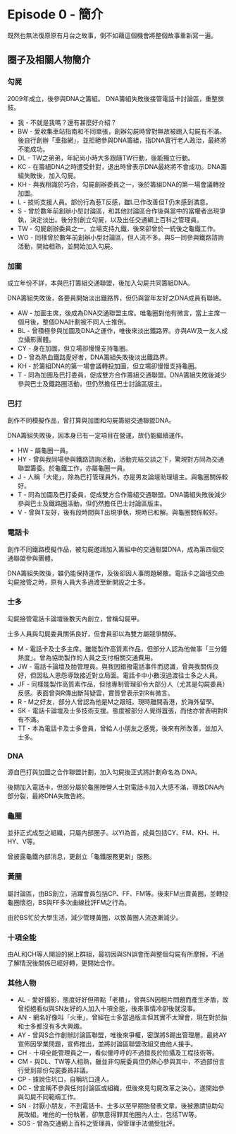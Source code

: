 # Episode 0 - 簡介
既然也無法復原原有月台之故事，倒不如藉這個機會將整個故事重新寫一遍。

## 圈子及相關人物簡介
### 勾屍
2009年成立，後參與DNA之籌組。
DNA籌組失敗後接管電話卡討論區，重整旗鼓。
- 我 - 不就是我嗎？還有甚麼好介紹？
- BW - 愛收集車站指南和不同單張，創辦勾屍時曾對無故被踢入勾屍有不滿。後自行創辦「車指網」，並拒絕參與DNA籌組，指DNA實行老人政治，最終將不能成功。
- DL - TW之弟弟，年紀尚小時大多跟隨TW行動，後能獨立行動。
- KC - 在籌組DNA之時遭受針對，退出時曾表示DNA最終將不會成功。DNA籌組失敗後，加入勾屍。
- KH - 與我相識於巧合，勾屍創辦委員之一，後於籌組DNA的第一場會議轉投加圖。
- L - 技術支援人員。部份行為惹T反感，雖L已作改善但T仍未感到滿意。
- S - 曾於數年前創辦小型討論區，和其他討論區合作後與當中的當權者出現爭執，決定淡出。後分別創立勾屍，以及出任交通網上百科之管理員。
- TW - 勾屍創辦委員之一，立場支持九鐵，後來卻曾於一統後之龜鐵工作。
- WO - 同樣曾於數年前創辦小型討論區，但人流不多。與S一同參與鐵路諮詢活動，開始相熟，並開始加入勾屍。

### 加圖
成立年份不詳，本與巴打籌組交通聯盟，後加入勾屍共同籌組DNA。

DNA籌組失敗後，各要員開始淡出鐵路界，但仍與當年友好之DNA成員有聯絡。
- AW - 加圖主席，後成為DNA交通聯盟主席。唯龜圈對他有微言，當上主席一個月後，整個DNA計劃被不同人士推倒。
- BL - 曾積極參與加圖及DNA之運作，唯後來淡出鐵路界。亦與AW及一友人成立攝影團體。
- CY - 身在加圖，但立場卻慢慢支持龜圈。
- D - 曾為熱血鐵路愛好者，DNA籌組失敗後淡出鐵路界。
- KH - 於籌組DNA的第一場會議轉投加圖，但立場卻慢慢支持龜圈。
- T - 同為加圖及巴打委員，促成雙方合作籌組交通聯盟。DNA籌組失敗後減少參與巴士及鐵路圈活動，但仍然擔任巴士討論區版主。

### 巴打
創作不同模擬作品，曾打算與加圖和勾屍籌組交通聯盟DNA。

DNA籌組失敗後，因本身已有一定項目在營運，故仍能繼續運作。
- HW - 屬龜圈一員。
- HY - 曾與我同場參與鐵路諮詢活動，活動完結交談之下，驚現對方同為交通聯盟籌委。於龜鐵工作，亦屬龜圈一員。
- J - 人稱「大佬」，除為巴打管理員外，亦是男友論壇助理壇主。與龜圈關係較好。
- T - 同為加圖及巴打委員，促成雙方合作籌組交通聯盟。DNA籌組失敗後減少參與巴士及鐵路圈活動，但仍然擔任巴士討論區版主。
- V - 曾與T友好，後有段時間與T出現爭執，現時已和解。與龜圈關係較好。


### 電話卡
創作不同鐵路模擬作品，被勾屍邀請加入籌組中的交通聯盟DNA，成為第四個交通聯盟參與團體。

DNA籌組失敗後，雖仍能保持運作，及後卻因人事問題解散。電話卡之論壇交由勾屍接管之時，原有人員大多過渡至新開設之士多。

### 士多
勾屍接管電話卡論壇後數天內創立，曾稱勾屍甲。

士多人員與勾屍委員關係良好，但會員卻以為雙方屬競爭關係。
- M - 電話卡及士多主席。雖能製作高質素作品，但部分人認為他做事「三分鐘熱度」。曾為協助製作的人員之支付相關交通費用。
- JW - 電話卡論壇及胎管理員。與我因錯撥電話事件而認識，曾與我關係良好，但因私人恩怨導致接近對立局面。電話卡中小數沒過渡往士多之人員。
- JF - 同樣能製作高質素作品，但他專制管理卻令大部分人（尤其是勾屍委員）反感。表面曾與R傳出斷背疑雲，實質曾表示對R有微言。
- R - M之好友，部分人曾認為他是M之跟班。現時離開香港，於海外留學。
- SK - 電話卡論壇及士多技術支援。態度被部分人覺得囂張，而他亦曾表明對R有不滿。
- TT - 本為電話卡及士多會員，曾給人小朋友之感覺，後來有所改善，並加入士多。

### DNA
源自巴打與加圖之合作聯盟計劃，加入勾屍後正式將計劃命名為 DNA。

後期加入電話卡，但部分屬於龜圈陣營人士對電話卡加入大感不滿，導致DNA內部分裂，最終DNA失敗告終。

### 龜圈
並非正式成型之組織，只屬內部圈子。以YI為首，成員包括CY、FM、KH、H、HY、V等。

曾披露龜鐵內部消息，更創立「龜鐵服務更新」服務。

### 黃圈
屬討論區，由BS創立，活躍會員包括CP、FF、FM等。後來FM出賣黃圈，並轉投龜圈懷抱，BS與FF多次曲線批評FM之行為。

由於BS忙於大學生活，減少管理黃圈，以致黃圈人流逐漸減少。

### 十項全能
由AL和CH等人開設的網上群組，最初因與SN誤會而與整個勾屍有所摩擦，不過了解情況後關係已經好轉，更開始合作。

### 其他人物
- AL - 愛好攝影，態度好好但帶點「老積」，曾與SN因相片問題而產生矛盾，故曾拒絕看似與SN友好的人加入十項全能，後來事情冷卻後就沒事。
- AN - 網名好像叫「火車」，曾經在士多當過版主但其實不太理會，現在對於胎和士多都沒有多大興趣。
- AY - 曾與S合作創辦討論區聯盟，唯後來爭權，密謀將S踢出管理層。最終AY宣佈因學業問題，宣佈推出，並將討論區聯盟改組交由他人接手。
- CH - 十項全能管理員之一，看似傻呼呼的不過擅長於拍攝及工程技術等。
- CM - 與DL、TW等人相熟，雖並非勾屍委員但仍熱心參與其中，不過部份言行受到部份勾屍委員非議。
- CP - 據說住坑口，自稱坑口達人。
- DC - 曾宣稱不參與任何討論區或組織，但後來見勾屍改革之決心，遂開始參與勾屍不同範疇工作。
- SN - 討厭小朋友，不到電話卡、士多以至早期胎發表文章，後被邀請協助勾屍改組。唯他的一份執著，卻無意得罪其他圈內人士，包括TW等。
- SOS - 曾為交通網上百科之管理員，但管理手法備受批評。
